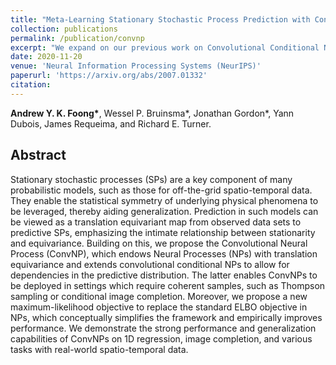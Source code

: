```yaml
---
title: "Meta-Learning Stationary Stochastic Process Prediction with Convolutional Neural Processes"
collection: publications
permalink: /publication/convnp
excerpt: "We expand on our previous work on Convolutional Conditional Neural Processes by building a model that can also model dependencies between different outputs."
date: 2020-11-20
venue: 'Neural Information Processing Systems (NeurIPS)'
paperurl: 'https://arxiv.org/abs/2007.01332'
citation:
---
```


**Andrew Y. K. Foong\***, Wessel P. Bruinsma\*, Jonathan Gordon\*, Yann Dubois, James Requeima, and Richard E. Turner.

## Abstract
Stationary stochastic processes (SPs) are a key component of many probabilistic models, such as those for off-the-grid spatio-temporal data. They enable the statistical symmetry of underlying physical phenomena to be leveraged, thereby aiding generalization. Prediction in such models can be viewed as a translation equivariant map from observed data sets to predictive SPs, emphasizing the intimate relationship between stationarity and equivariance. Building on this, we propose the Convolutional Neural Process (ConvNP), which endows Neural Processes (NPs) with translation equivariance and extends convolutional conditional NPs to allow for dependencies in the predictive distribution. The latter enables ConvNPs to be deployed in settings which require coherent samples, such as Thompson sampling or conditional image completion. Moreover, we propose a new maximum-likelihood objective to replace the standard ELBO objective in NPs, which conceptually simplifies the framework and empirically improves performance. We demonstrate the strong performance and generalization capabilities of ConvNPs on 1D regression, image completion, and various tasks with real-world spatio-temporal data.
